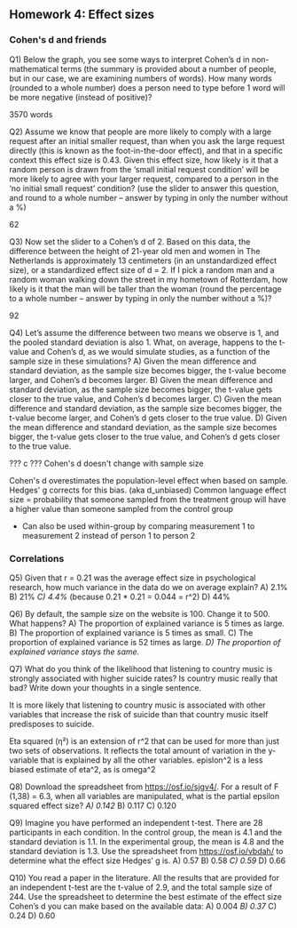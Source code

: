 ## Homework 4: Effect sizes

### Cohen's d and friends

Q1) Below the graph, you see some ways to interpret Cohen’s d in non-mathematical terms (the summary is provided about a number of people, but in our case, we are examining numbers of words). How many words (rounded to a whole number) does a person need to type before 1 word will be more negative (instead of positive)? 

3570 words

Q2) Assume we know that people are more likely to comply with a large request after an initial smaller request, than when you ask the large request directly (this is known as the foot-in-the-door effect), and that in a specific context this effect size is 0.43. Given this effect size, how likely is it that a random person is drawn from the ‘small initial request condition’ will be more likely to agree with your larger request, compared to a person in the ‘no initial small request’ condition? (use the slider to answer this question, and round to a whole number – answer by typing in only the number without a %)

62

Q3) Now set the slider to a Cohen’s d of 2. Based on this data, the difference between the height of 21-year old men and women in The Netherlands is approximately 13 centimeters (in an unstandardized effect size), or a standardized effect size of d = 2. If I pick a random man and a random woman walking down the street in my hometown of
Rotterdam, how likely is it that the man will be taller than the woman (round the percentage to a whole number – answer by typing in only the number without a %)? 

92

Q4) Let’s assume the difference between two means we observe is 1, and the pooled standard deviation is also 1. What, on average, happens to the t-value and Cohen’s d, as we would simulate studies, as a function of the sample size in these simulations?
A) Given the mean difference and standard deviation, as the sample size becomes bigger, the t-value become larger, and Cohen’s d becomes larger.
B) Given the mean difference and standard deviation, as the sample size becomes bigger, the t-value gets closer to the true value, and Cohen’s d becomes larger.
C) Given the mean difference and standard deviation, as the sample size becomes bigger, the t-value become larger, and Cohen’s d gets closer to the true value.
D) Given the mean difference and standard deviation, as the sample size becomes bigger, the t-value gets closer to the true value, and Cohen’s d gets closer to the true value.

??? c ??? Cohen's d doesn't change with sample size

Cohen's d overestimates the population-level effect when based on sample.
Hedges' g corrects for this bias. (aka d_unbiased)
Common language effect size = probability that someone sampled from the treatment group will have a higher value than someone sampled from the control group
   * Can also be used within-group by comparing measurement 1 to measurement 2 instead of person 1 to person 2
   

### Correlations

Q5) Given that r = 0.21 was the average effect size in psychological research, how much
variance in the data do we on average explain?
A) 2.1%
B) 21%
*C) 4.4%* (because 0.21 * 0.21 = 0.044 = r^2)
D) 44%

Q6) By default, the sample size on the website is 100. Change it to 500. What happens?
A) The proportion of explained variance is 5 times as large.
B) The proportion of explained variance is 5 times as small.
C) The proportion of explained variance is 52 times as large.
*D) The proportion of explained variance stays the same.*

Q7) What do you think of the likelihood that listening to country music is strongly associated with higher suicide rates? Is country music really that bad? Write down your thoughts in a single sentence.

It is more likely that listening to country music is associated with other variables that increase the risk of suicide than that country music itself predisposes to suicide. 

Eta squared (η²) is an extension of r^2 that can be used for more than just two sets of observations. It reflects the total amount of variation in the y-variable that is explained by all the other variables.
epislon^2 is a less biased estimate of eta^2, as is omega^2

Q8) Download the spreadsheet from https://osf.io/sjgv4/. For a result of F (1,38) = 6.3,
when all variables are manipulated, what is the partial epsilon squared effect size?
*A) 0.142*
B) 0.117
C) 0.120

Q9) Imagine you have performed an independent t-test. There are 28 participants in each
condition. In the control group, the mean is 4.1 and the standard deviation is 1.1. In the
experimental group, the mean is 4.8 and the standard deviation is 1.3. Use the
spreadsheet from https://osf.io/vbdah/ to determine what the effect size Hedges’ g is.
A) 0.57
B) 0.58
*C) 0.59*
D) 0.66

Q10) You read a paper in the literature. All the results that are provided for an
independent t-test are the t-value of 2.9, and the total sample size of 244. Use the
spreadsheet to determine the best estimate of the effect size Cohen’s d you can make
based on the available data:
A) 0.004
*B) 0.37*
C) 0.24
D) 0.60